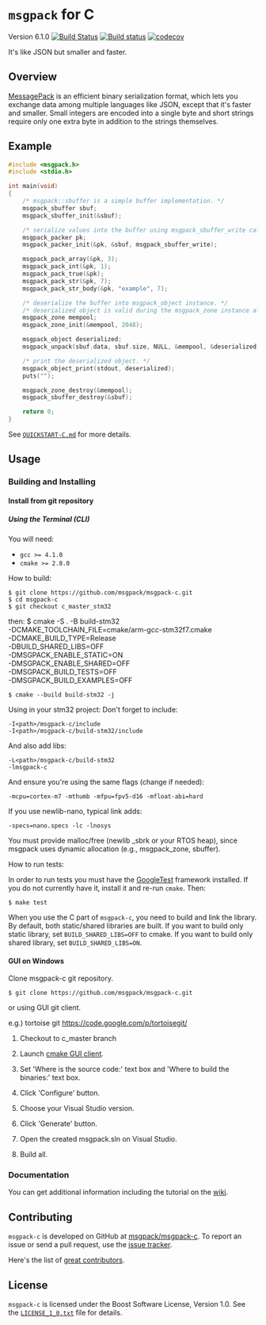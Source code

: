 `msgpack` for C
===================

Version 6.1.0 [![Build Status](https://github.com/msgpack/msgpack-c/workflows/CI/badge.svg?branch=c_master)](https://github.com/msgpack/msgpack-c/actions) [![Build status](https://ci.appveyor.com/api/projects/status/8kstcgt79qj123mw/branch/c_master?svg=true)](https://ci.appveyor.com/project/redboltz/msgpack-c/branch/c_master)
[![codecov](https://codecov.io/gh/msgpack/msgpack-c/branch/c_master/graph/badge.svg)](https://codecov.io/gh/msgpack/msgpack-c/branch/c_master)

It's like JSON but smaller and faster.

Overview
--------

[MessagePack](http://msgpack.org/) is an efficient binary serialization
format, which lets you exchange data among multiple languages like JSON,
except that it's faster and smaller. Small integers are encoded into a
single byte and short strings require only one extra byte in
addition to the strings themselves.

Example
-------

```c
#include <msgpack.h>
#include <stdio.h>

int main(void)
{
    /* msgpack::sbuffer is a simple buffer implementation. */
    msgpack_sbuffer sbuf;
    msgpack_sbuffer_init(&sbuf);

    /* serialize values into the buffer using msgpack_sbuffer_write callback function. */
    msgpack_packer pk;
    msgpack_packer_init(&pk, &sbuf, msgpack_sbuffer_write);

    msgpack_pack_array(&pk, 3);
    msgpack_pack_int(&pk, 1);
    msgpack_pack_true(&pk);
    msgpack_pack_str(&pk, 7);
    msgpack_pack_str_body(&pk, "example", 7);

    /* deserialize the buffer into msgpack_object instance. */
    /* deserialized object is valid during the msgpack_zone instance alive. */
    msgpack_zone mempool;
    msgpack_zone_init(&mempool, 2048);

    msgpack_object deserialized;
    msgpack_unpack(sbuf.data, sbuf.size, NULL, &mempool, &deserialized);

    /* print the deserialized object. */
    msgpack_object_print(stdout, deserialized);
    puts("");

    msgpack_zone_destroy(&mempool);
    msgpack_sbuffer_destroy(&sbuf);

    return 0;
}
```

See [`QUICKSTART-C.md`](./QUICKSTART-C.md) for more details.

Usage
-----

### Building and Installing

#### Install from git repository

##### Using the Terminal (CLI)

You will need:

 - `gcc >= 4.1.0`
 - `cmake >= 2.8.0`

How to build:

    $ git clone https://github.com/msgpack/msgpack-c.git
    $ cd msgpack-c
    $ git checkout c_master_stm32

then:
    $ cmake -S . -B build-stm32 \
       -DCMAKE_TOOLCHAIN_FILE=cmake/arm-gcc-stm32f7.cmake \
       -DCMAKE_BUILD_TYPE=Release \
       -DBUILD_SHARED_LIBS=OFF \
       -DMSGPACK_ENABLE_STATIC=ON \
       -DMSGPACK_ENABLE_SHARED=OFF \
       -DMSGPACK_BUILD_TESTS=OFF \
       -DMSGPACK_BUILD_EXAMPLES=OFF

    $ cmake --build build-stm32 -j

Using in your stm32 project:
Don't forget to include:
```
-I<path>/msgpack-c/include
-I<path>/msgpack-c/build-stm32/include
```

And also add libs:
```
-L<path>/msgpack-c/build-stm32
-lmsgpack-c
```

And ensure you're using the same flags (change if needed):
```
-mcpu=cortex-m7 -mthumb -mfpu=fpv5-d16 -mfloat-abi=hard
```

If you use newlib-nano, typical link adds:
```
-specs=nano.specs -lc -lnosys
```
You must provide malloc/free (newlib _sbrk or your RTOS heap), since msgpack uses dynamic allocation (e.g., msgpack_zone, sbuffer).

How to run tests:

In order to run tests you must have the [GoogleTest](https://github.com/google/googletest) framework installed. If you do not currently have it, install it and re-run `cmake`.
Then:

    $ make test

When you use the C part of `msgpack-c`, you need to build and link the library. By default, both static/shared libraries are built. If you want to build only static library, set `BUILD_SHARED_LIBS=OFF` to cmake. If you want to build only shared library, set `BUILD_SHARED_LIBS=ON`.

#### GUI on Windows

Clone msgpack-c git repository.

    $ git clone https://github.com/msgpack/msgpack-c.git

or using GUI git client.

e.g.) tortoise git https://code.google.com/p/tortoisegit/

1. Checkout to c_master branch

2. Launch [cmake GUI client](http://www.cmake.org/cmake/resources/software.html).

3. Set 'Where is the source code:' text box and 'Where to build
the binaries:' text box.

4. Click 'Configure' button.

5. Choose your Visual Studio version.

6. Click 'Generate' button.

7. Open the created msgpack.sln on Visual Studio.

8. Build all.

### Documentation

You can get additional information including the tutorial on the
[wiki](https://github.com/msgpack/msgpack-c/wiki).

Contributing
------------

`msgpack-c` is developed on GitHub at [msgpack/msgpack-c](https://github.com/msgpack/msgpack-c).
To report an issue or send a pull request, use the
[issue tracker](https://github.com/msgpack/msgpack-c/issues).

Here's the list of [great contributors](https://github.com/msgpack/msgpack-c/graphs/contributors).

License
-------

`msgpack-c` is licensed under the Boost Software License, Version 1.0. See
the [`LICENSE_1_0.txt`](./LICENSE_1_0.txt) file for details.
